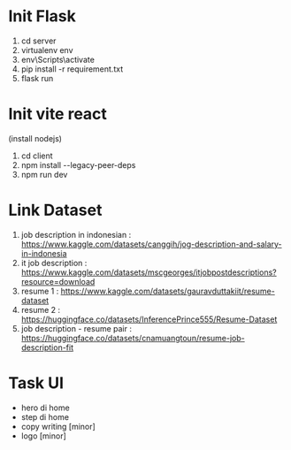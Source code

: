# Init Flask
1. cd server
2. virtualenv env
3. env\Scripts\activate
4. pip install -r requirement.txt
5. flask run

# Init vite react
(install nodejs)
1. cd client
2. npm install --legacy-peer-deps
3. npm run dev

# Link Dataset
1. job description in indonesian : https://www.kaggle.com/datasets/canggih/jog-description-and-salary-in-indonesia
2. it job description : https://www.kaggle.com/datasets/mscgeorges/itjobpostdescriptions?resource=download
3. resume 1 : https://www.kaggle.com/datasets/gauravduttakiit/resume-dataset
4. resume 2 : https://huggingface.co/datasets/InferencePrince555/Resume-Dataset
5. job description - resume pair : https://huggingface.co/datasets/cnamuangtoun/resume-job-description-fit 

# Task UI
- hero di home
- step di home
- copy writing [minor]
- logo [minor]